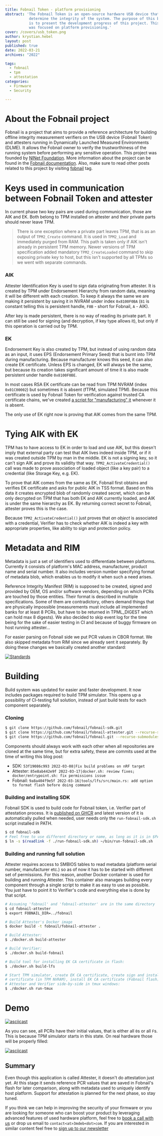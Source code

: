 ```yaml
---
title: Fobnail Token - platform provisioning
abstract: 'The Fobnail Token is an open-source hardware USB device that helps to
           determine the integrity of the system. The purpose of this blog post
           is to present the development progress of this project. This phase
           was focused on platform provisioning.'
cover: /covers/usb_token.png
author: krystian.hebel
layout: post
published: true
date: 2022-03-21
archives: "2022"

tags:
  - fobnail
  - tpm
  - attestation
categories:
  - Firmware
  - Security

---
```


# About the Fobnail project

Fobnail is a project that aims to provide a reference architecture for building
offline integrity measurement verifiers on the USB device (Fobnail Token) and
attesters running in Dynamically Launched Measured Environments (DLME). It
allows the Fobnail owner to verify the trustworthiness of the running system
before performing any sensitive operation. This project was founded by [NlNet
Foundation](https://nlnet.nl/). More information about the project can be found
in the [Fobnail documentation](https://fobnail.3mdeb.com/). Also, make sure to
read other posts related to this project by visiting
[fobnail](https://blog.3mdeb.com/tags/fobnail/) tag.

# Keys used in communication between Fobnail Token and attester

In current phase two key pairs are used during communication, those are AIK and
EK. Both belong to TPM installed on attester and their private parts should
never leave TPM.

> There is one exception where a private part leaves TPM, that is as an output
of `TPM2_Create` command. It is used in `TPM2_Load` and immediately purged from
RAM. This path is taken only if AIK isn't already in persistent TPM memory.
Newer versions of TPM specification added mandatory `TPM2_CreateLoaded` command
to skip exposing private key to host, but this isn't supported by all TPMs so we
went with separate commands.

### AIK

Attester Identification Key is used to sign data originating from attester. It
is created by TPM under Endorsement Hierarchy from random data, meaning it will
be different with each creation. To keep it always the same we are making it
persistent by saving it in NVRAM under index `0x8100F0BA` (`81` is constant
telling this is persistent handle, `F0B` - short for Fobnail, `A` - AIK).

After key is made persistent, there is no way of reading its private part. It
can still be used for signing (and decryption, if key type allows it), but only
if this operation is carried out by TPM.

### EK

Endorsement Key is also created by TPM, but instead of using random data as an
input, it uses EPS (Endorsement Primary Seed) that is burnt into TPM during
manufacturing. Because manufacturer knows this seed, it can also create EK
certificate. Unless EPS is changed, EK will always be the same, but because its
creation takes significant amount of time it is also made persistent under
handle `0x8100F0BE`.

In most cases RSA EK certificate can be read from TPM NVRAM (index `0x01C00002`)
but sometimes it is absent (fTPM, simulated TPM). Because this certificate is
used by Fobnail Token for verification against trusted CA certificate chains,
we've created [a script for "manufacturing" it](https://github.com/fobnail/fobnail-attester/blob/main/tools/tpm_manufacture.sh)
whenever it is absent.

The only use of EK right now is proving that AIK comes from the same TPM.

# Tying AIK with EK

TPM has to have access to EK in order to load and use AIK, but this doesn't
imply that external party can test that AIK lives indeed inside TPM, or if it
was created outside TPM by man in the middle. EK is not a signing key, so it
can't sign AIK and prove its validity that way. `TPM2_ActivateCredential()` call
was made to prove association of loaded object (like a key pair) to a credential
(like Storage Key, e.g. EK).

To prove that AIK comes from the same as EK, Fobnail first obtains and verifies
EK certificate and asks for public AIK in TSS format. Based on this data it
creates encrypted blob of randomly created secret, which can be only decrypted
on TPM that has both EK and AIK currently loaded, and AIK is under the same
hierarchy as EK. By returning correct secret to Fobnail, attester proves this is
the case.

Because `TPM2_ActivateCredential()` just proves that _an object_ is associated
with a credential, Verifier has to check whether AIK is indeed a key with
appropriate properties, like ability to sign and protection policy.

# Metadata and RIM

Metadata is just a set of identifiers used to differentiate between platforms.
Currently it consists of platform's MAC address, manufacturer, product name and
serial number. It also includes version number specifying format of metadata
blob, which enables us to modify it when such a need arises.

Reference Integrity Manifest (RIM) is supposed to be created, signed and
provided by OEM, OS and/or software vendors, depending on which PCRs are touched
by those entities. Their format is described in multiple specifications. Some of
them are contradictory, others demand things that are physically impossible
(measurements must include all implemented banks for at least 8 PCRs, but have
to be returned in TPML_DIGEST which can hold max 8 digests). We also decided to
skip event log for the time being for the sake of easier testing in CI and
because of buggy firmware on host running attester...

For easier parsing on Fobnail side we put PCR values in CBOR format. We also
skipped metadata from RIM since we already sent it separately. By doing these
changes we basically created another standard:

[![Standards](https://imgs.xkcd.com/comics/standards.png)](https://xkcd.com/927/)

# Building

Build system was updated for easier and faster development. It now includes
packages required to build TPM simulator. This opens up a possibility of
CI-testing full solution, instead of just build tests for each component
separately.

### Cloning

```bash
$ git clone https://github.com/fobnail/fobnail-sdk.git
$ git clone https://github.com/fobnail/fobnail-attester.git --recurse-submodules
$ git clone https://github.com/fobnail/fobnail.git --recurse-submodules
```

Components should always work with each other when all repositories are cloned
at the same time, but for extra safety, these are commits used at the time of
writing this blog post:

* SDK: `53f19086c993 2022-03-08|Fix build problems on nRF target`
* Attester: `85e8ab442e9f 2022-03-17|docker.sh: review fixes;
  docker/entrypoint.sh: fix permissions issue`
* Fobnail: `9a8a404f9e5f 2022-03-16|tools/lfs/src/main.rs: add option to format
  flash before doing command`

### Building and installing SDK

Fobnail SDK is used to build code for Fobnail token, i.e. Verifier part of
attestation process. It is [published on GHCR](https://github.com/fobnail/fobnail-sdk/pkgs/container/fobnail-sdk)
and latest version of it is automatically pulled when needed, user needs only
the `run-fobnail-sdk.sh` script installed in PATH.

```bash
$ cd fobnail-sdk
# Feel free to use different directory or name, as long as it is in $PATH
$ ln -s $(readlink -f ./run-fobnail-sdk.sh) ~/bin/run-fobnail-sdk.sh
```

### Building and running full solution

Attester requires access to SMBIOS tables to read metadata (platform serial
number, manufacturer etc.) so as of now it has to be started with different set
of permissions. For this reason, another Docker container is used for building
and running Attester. This container also manages building every component
through a single script to make it as easy to use as possible. You just have to
point it to Verifier's code and everything else is done by that script.

```bash
# Assuming 'fobnail' and 'fobnail-attester' are in the same directory
$ cd fobnail-attester
$ export FOBNAIL_DIR=../fobnail

# Build Attester's Docker image
$ docker build -t fobnail/fobnail-attester .

# Build Attester:
$ ./docker.sh build-attester

# Build Verifier:
$ ./docker.sh build-fobnail

# Build tool for installing EK CA certificate in flash:
$ ./docker.sh build-lfs

# Start TPM simulator, create EK CA certificate, create sign and install EK
# certificate (in TPM NVRAM), install EK CA certificate (Fobnail flash), start
# Attester and Verifier side-by-side in tmux windows:
$ ./docker.sh run-tmux
```

# Demo

[![asciicast](https://asciinema.org/a/OJ1YWyKhexSztmbfNVS79eGbo.svg)](https://asciinema.org/a/OJ1YWyKhexSztmbfNVS79eGbo?speed=1)

As you can see, all PCRs have their initial values, that is either all `0`s or
all `F`s. This is because TPM simulator starts in this state. On real hardware
those will be properly filled:

[![asciicast](https://asciinema.org/a/2eZnIC7HMTeXKQ2hCQgqMoLM6.svg)](https://asciinema.org/a/2eZnIC7HMTeXKQ2hCQgqMoLM6)

## Summary

Even though this application is called Attester, it doesn't do attestation just
yet. At this stage it sends reference PCR values that are saved in Fobnail's
flash for later comparison, along with metadata used to uniquely identify host
platform. Support for attestation is planned for the next phase, so stay tuned.

If you think we can help in improving the security of your firmware or you are
looking for someone who can boost your product by leveraging advanced features
of used hardware platform, feel free to [book a call with us](https://calendly.com/3mdeb/consulting-remote-meeting)
or drop us email to `contact<at>3mdeb<dot>com`. If you are interested in similar
content feel free to [sign up to our newsletter](https://newsletter.3mdeb.com/subscription/PW6XnCeK6)
